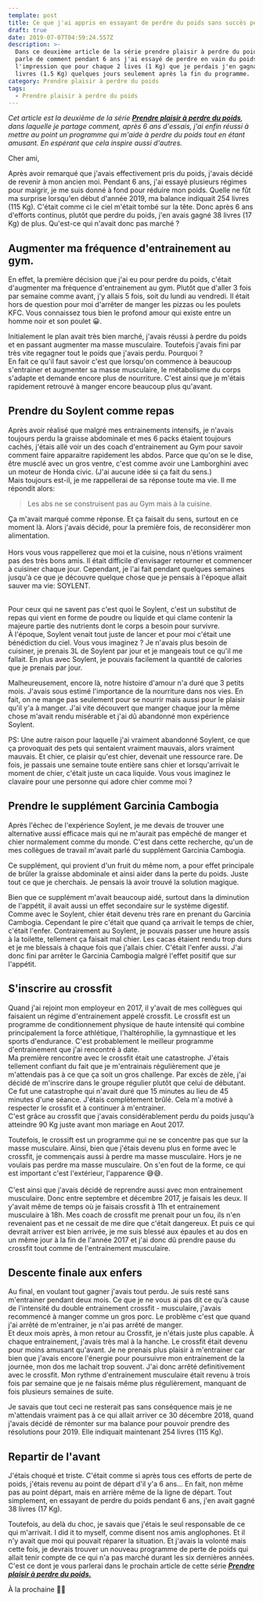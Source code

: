 ```yaml
---
template: post
title: Ce que j'ai appris en essayant de perdre du poids sans succès pendant 6 ans.
draft: true
date: 2019-07-07T04:59:24.557Z
description: >-
  Dans ce deuxième article de la série prendre plaisir à perdre du poids, je
  parle de comment pendant 6 ans j'ai essayé de perdre en vain du poids. J'avais
  l'impression que pour chaque 2 lives (1 Kg) que je perdais j'en gagnais 3
  livres (1.5 Kg) quelques jours seulement après la fin du programme.
category: Prendre plaisir à perdre du poids
tags:
  - Prendre plaisir à perdre du poids
---
```

_Cet article est la deuxième de la série [**Prendre plaisir à perdre du poids**](https://www.didia.me/category/prendre-plaisir-a-perdre-du-poids/), dans laquelle je partage comment, après 6 ans d'essais, j'ai enfin réussi à mettre au point un programme qui m'aide à perdre du poids tout en étant amusant. En espérant que cela inspire aussi d'autres._

Cher ami,

Après avoir remarqué que j'avais effectivement pris du poids, j'avais décidé de revenir à mon ancien moi. Pendant 6 ans, j'ai essayé plusieurs régimes pour maigrir, je me suis donné à fond pour réduire mon poids. Quelle ne fût ma surprise lorsqu'en début d'année 2019, ma balance indiquait 254 livres (115 Kg). C'était comme ci le ciel m'était tombé sur la tête. Donc après 6 ans d'efforts continus, plutôt que perdre du poids, j'en avais gagné 38 livres (17 Kg) de plus. Qu'est-ce qui n'avait donc pas marché ?

## Augmenter ma fréquence d'entrainement au gym.

En effet, la première décision que j'ai eu pour perdre du poids, c'était d'augmenter ma fréquence d'entrainement au gym. Plutôt que d'aller 3 fois par semaine comme avant, j'y allais 5 fois, soit du lundi au vendredi. Il était hors de question pour moi d'arrêter de manger les pizzas ou les poulets KFC. Vous connaissez tous bien le profond amour qui existe entre un homme noir et son poulet 😀.

Initialement le plan avait très bien marché, j'avais réussi à perdre du poids et en passant augmenter ma masse musculaire. Toutefois j'avais fini par très vite regagner tout le poids que j'avais perdu. Pourquoi ?\
En fait ce qu'il faut savoir c'est que lorsqu'on commence à beaucoup s'entrainer et augmenter sa masse musculaire, le métabolisme du corps s'adapte et demande encore plus de nourriture. C'est ainsi que je m'étais rapidement retrouvé à manger encore beaucoup plus qu'avant.

## Prendre du Soylent comme repas

Après avoir réalisé que malgré mes entrainements intensifs, je n'avais toujours perdu la graisse abdominale et mes 6 packs étaient toujours cachés, j'étais allé voir un des coach d'entrainement au Gym pour savoir comment faire apparaitre rapidement les abdos. Parce que qu'on se le dise, être musclé avec un gros ventre, c'est comme avoir une Lamborghini avec un moteur de Honda civic. (J'ai aucune idée si ça fait du sens.)\
Mais toujours est-il, je me rappellerai de sa réponse toute ma vie. Il me répondit alors: 

> Les abs ne se construisent pas au Gym mais à la cuisine.

Ça m'avait marqué comme réponse. Et ça faisait du sens, surtout en ce moment là. Alors j'avais décidé, pour la première fois, de reconsidérer mon alimentation.\
\
Hors vous vous rappellerez que moi et la cuisine, nous n'étions vraiment pas des très bons amis. Il était difficile d'envisager retourner et commencer à cuisiner chaque jour.  Cependant, je l'ai fait pendant quelques semaines jusqu'à ce que je découvre quelque chose que je pensais à l'époque allait sauver ma vie: SOYLENT.

\
Pour ceux qui ne savent pas c'est quoi le Soylent, c'est un substitut de repas qui vient en forme de poudre ou liquide et qui clame contenir la majeure partie des nutrients dont le corps a besoin pour survivre.\
À l'époque, Soylent venait tout juste de lancer et pour moi c'était une bénédiction du ciel. Vous vous imaginez ? Je n'avais plus besoin de cuisiner, je prenais 3L de Soylent par jour et je mangeais tout ce qu'il me fallait. En plus avec Soylent, je pouvais facilement la quantité de calories que je prenais par jour.

Malheureusement, encore là, notre histoire d'amour n'a duré que 3 petits mois. J'avais sous estimé l'importance de la nourriture dans nos vies. En fait, on ne mange pas seulement pour se nourrir mais aussi pour le plaisir qu'il y'a à manger. J'ai vite découvert que manger chaque jour la même chose m'avait rendu misérable et j'ai dû abandonné mon expérience Soylent.

PS: Une autre raison pour laquelle j'ai vraiment abandonné Soylent, ce que ça provoquait des pets qui sentaient vraiment mauvais, alors vraiment mauvais. Et chier, ce plaisir qu'est chier, devenait une ressource rare. De fois, je passais une semaine toute entière sans chier et lorsqu'arrivait le moment de chier, c'était juste un caca liquide. Vous vous imaginez le clavaire pour une personne qui adore chier comme moi ?

## Prendre le supplément Garcinia Cambogia

Après l'échec de l'expérience Soylent, je me devais de trouver une alternative aussi efficace mais qui ne m'aurait pas empêché de manger et chier normalement comme du monde. C'est dans cette recherche, qu'un de mes collègues de travail m'avait parlé du supplément Garcinia Cambogia.

Ce supplément, qui provient d'un fruit du même nom, a pour effet principale de brûler la graisse abdominale et ainsi aider dans la perte du poids. Juste tout ce que je cherchais. Je pensais là avoir trouvé la solution magique.

Bien que ce supplément m'avait beaucoup aidé, surtout dans la diminution de l'appétit, il avait aussi un effet secondaire sur le système digestif. Comme avec le Soylent, chier était devenu très rare en prenant du Garcinia Cambogia. Cependant le pire c'était que quand ça arrivait le temps de chier, c'était l'enfer. Contrairement au Soylent, je pouvais passer une heure assis à la toilette, tellement ça faisait mal chier. Les cacas étaient rendu trop durs et je me blessais à chaque fois que j'allais chier. C'était l'enfer aussi. J'ai donc fini par arrêter le Garcinia Cambogia malgré l'effet positif que sur l'appétit.

## S'inscrire au crossfit

Quand j'ai rejoint mon employeur en 2017, il y'avait de mes collègues qui faisaient un régime d'entrainement appelé crossfit. Le crossfit est un programme de conditionnement physique de haute intensité qui combine principalement la force athlétique, l'haltérophilie, la gymnastique et les sports d'endurance. C'est probablement le meilleur programme d'entrainement que j'ai rencontré à date.\
Ma première rencontre avec le crossfit était une catastrophe. J'étais tellement confiant du fait que je m'entrainais régulièrement que je m'attendais pas à ce que ça soit un gros challenge. Par excès de zèle, j'ai décidé de m'inscrire dans le groupe régulier plutôt que celui de débutant. Ce fut une catastrophe qui n'avait duré  que 15 minutes au lieu de 45 minutes d'une séance. J'étais complètement brûlé. Cela m'a motivé à respecter le crossfit et à continuer à m'entrainer.\
C'est grâce au crossfit que j'avais considérablement perdu du poids jusqu'à atteindre 90 Kg juste avant mon mariage en Aout 2017.

Toutefois, le crossift est un programme qui ne se concentre pas que sur la masse musculaire. Ainsi, bien que j'étais devenu plus en forme avec le crossfit, je commençais aussi à perdre ma masse musculaire. Hors je ne voulais pas perdre ma masse musculaire. On s'en fout de la forme, ce qui est important c'est l'extérieur, l'apparence 😅😅. \
\
C'est ainsi que j'avais décidé de reprendre aussi avec mon entrainement musculaire. Donc entre septembre et décembre 2017, je faisais les deux. Il y'avait même de temps où je faisais crossfit à 11h et entrainement musculaire à 18h. Mes coach de crossfit me prenait pour un fou, ils n'en revenaient pas et ne cessait de me dire que c'était dangereux. Et puis ce qui devrait arriver est bien arrivée, je me suis blessé aux épaules et au dos en un même jour à la fin de l'année 2017 et j'ai donc dû prendre pause du crossfit tout comme de l'entrainement musculaire.

## Descente finale aux enfers

Au final, en voulant tout gagner j'avais tout perdu. Je suis resté sans m'entrainer pendant deux mois. Ce que je ne vous ai pas dit ce qu'à cause de l'intensité du double entrainement crossfit - musculaire, j'avais recommencé à manger comme un gros porc. Le problème c'est que quand j'ai arrêté de m'entrainer, je n'ai pas arrêté de manger. \
Et deux mois après, à mon retour au Crossfit, je n'étais juste plus capable. À chaque entrainement, j'avais très mal à la hanche. Le crossfit était devenu pour moins amusant qu'avant. Je ne prenais plus plaisir à m'entrainer car bien que j'avais encore l'énergie pour poursuivre mon entrainement de la journée, mon dos me lachait trop souvent. J'ai donc arrêté definitivement avec le crossfit. Mon rythme d'entrainement musculaire était revenu à trois fois par semaine que je ne faisais même plus régulièrement, manquant de fois plusieurs semaines de suite.

Je savais que tout ceci ne resterait pas sans conséquence mais je ne m'attendais vraiment pas à ce qui allait arriver ce 30 décembre 2018, quand j'avais décidé de rémonter sur ma balance pour pouvoir prendre des résolutions pour 2019. Elle indiquait maintenant 254 livres (115 Kg). 

## Repartir de l'avant

J'étais choqué et triste. C'était comme si après tous ces efforts de perte de poids, j'étais revenu au point de départ d'il y'a 6 ans… En fait, non même pas au point départ, mais en arrière même de la ligne de départ. Tout simplement, en essayant de perdre du poids pendant 6 ans, j'en avait gagné 38 livres (17 Kg). 

Toutefois, au delà du choc, je savais que j'étais le seul responsable de ce qui m'arrivait. I did it to myself, comme disent nos amis anglophones. Et il n'y avait que moi qui pouvait réparer la situation. Et j'avais la volonté mais cette fois, je devrais trouver un nouveau programme de perte de poids qui allait tenir compte de ce qui n'a pas marché durant les six dernières années. C'est ce dont je vous parlerai dans le prochain article de cette série [**_Prendre plaisir à perdre du poids._**](https://www.didia.me/category/prendre-plaisir-a-perdre-du-poids/)

À la prochaine ✌🏾
